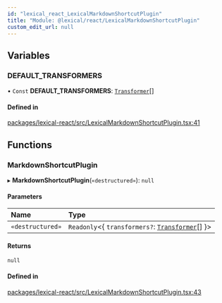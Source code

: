 ```yaml
---
id: "lexical_react_LexicalMarkdownShortcutPlugin"
title: "Module: @lexical/react/LexicalMarkdownShortcutPlugin"
custom_edit_url: null
---
```


## Variables

### DEFAULT\_TRANSFORMERS

• `Const` **DEFAULT\_TRANSFORMERS**: [`Transformer`](lexical_markdown.md#transformer)[]

#### Defined in

[packages/lexical-react/src/LexicalMarkdownShortcutPlugin.tsx:41](https://github.com/QubitPi/lexical/tree/main/packages/lexical-react/src/LexicalMarkdownShortcutPlugin.tsx#L41)

## Functions

### MarkdownShortcutPlugin

▸ **MarkdownShortcutPlugin**(`«destructured»`): ``null``

#### Parameters

| Name | Type |
| :------ | :------ |
| `«destructured»` | `Readonly`\<\{ `transformers?`: [`Transformer`](lexical_markdown.md#transformer)[]  }\> |

#### Returns

``null``

#### Defined in

[packages/lexical-react/src/LexicalMarkdownShortcutPlugin.tsx:43](https://github.com/QubitPi/lexical/tree/main/packages/lexical-react/src/LexicalMarkdownShortcutPlugin.tsx#L43)
